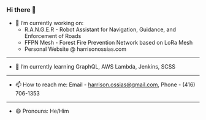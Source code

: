 ### Hi there 👋

- 🔭 I’m currently working on: 
  * R.A.N.G.E.R - Robot Assistant for Navigation, Guidance, and Enforcement of Roads
  * FFPN Mesh - Forest Fire Prevention Network based on LoRa Mesh
  * Personal Website @ harrisonossias.com
---
- 🌱 I’m currently learning GraphQL, AWS Lambda, Jenkins, SCSS
---
- 📫 How to reach me: Email - harrison.ossias@gmail.com, Phone - (416) 706-1353 
---
- 😄 Pronouns: He/Him


